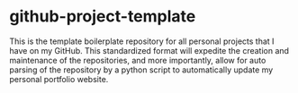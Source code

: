 # github-project-template
This is the template boilerplate repository for all personal projects that I have on my GitHub. This standardized format will expedite the creation and maintenance of the repositories, and more importantly, allow for auto parsing of the repository by a python script to automatically update my personal portfolio website.
